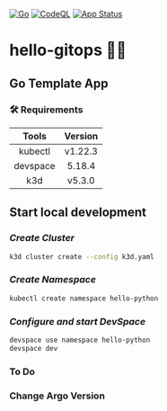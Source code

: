[![Go](https://github.com/diegoluisi/hello-gitops/actions/workflows/docker-image.yml/badge.svg)](https://github.com/diegoluisi/hello-gitops/actions/workflows/docker-image.yml)
[![CodeQL](https://github.com/diegoluisi/hello-gitops/actions/workflows/codeql.yml/badge.svg)](https://github.com/diegoluisi/hello-gitops/actions/workflows/codeql.yml)
[![App Status](https://argocd.diegoluisi.eti.br/api/badge?name=hello-gitops&revision=true)](https://argocd.diegoluisi.eti.br/applications/hello-gitops)

# **hello-gitops** 👋🏻

## **Go Template App**


### 🛠️ **Requirements**

|  Tools   | Version |
| :------: | :-----: |
| kubectl  | v1.22.3 |
| devspace | 5.18.4  |
|   k3d    | v5.3.0  |

## **Start local development**

### *Create Cluster*

```bash
k3d cluster create --config k3d.yaml
```
### *Create Namespace*
```bash
kubectl create namespace hello-python
```

### *Configure and start DevSpace*

```bash
devspace use namespace hello-python
devspace dev
```

### To Do
### Change Argo Version

